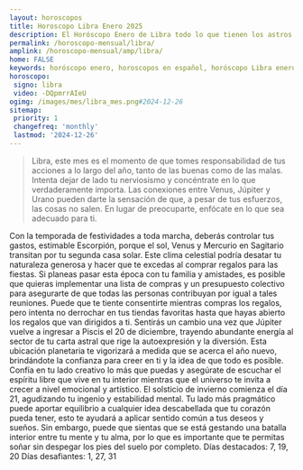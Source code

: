 ```yaml
---
layout: horoscopos
title: Horoscopo Libra Enero 2025
description: El Horóscopo Enero de Libra todo lo que tienen los astros preparados para este mes, amor, trabajo, familia. Todo sobre astrologia, tarot, predicciones. Horoscopo gratis en español, predicciones y astrología.
permalink: /horoscopo-mensual/libra/
amplink: /horoscopo-mensual/amp/libra/
home: FALSE
keywords: horóscopo enero, horoscopos en español, horóscopo Libra enero , horóscopo esperanza gracia, horoscop, horóscopos gratis, horoscopo Libra, Tarot, Astrologia, Zodíaco, Libra, horoscopo gratis, horoscopo del mes 
horoscopo:
 signo: libra
 video: -DQpmrrAIeU
ogimg: /images/mes/libra_mes.png#2024-12-26
sitemap:
 priority: 1
 changefreq: 'monthly'
 lastmod: '2024-12-26'
---
```



 > Libra, este mes es el momento de que tomes responsabilidad de tus acciones a lo largo del año, tanto de las buenas como de las malas. Intenta dejar de lado tu nerviosismo y concéntrate en lo que verdaderamente importa. Las conexiones entre Venus, Júpiter y Urano pueden darte la sensación de que, a pesar de tus esfuerzos, las cosas no salen. En lugar de preocuparte, enfócate en lo que sea adecuado para ti.



Con la temporada de festividades a toda marcha, deberás controlar tus gastos, estimable Escorpión, porque el sol, Venus y Mercurio en Sagitario transitan por tu segunda casa solar. Este clima celestial podría desatar tu naturaleza generosa y hacer que te excedas al comprar regalos para las fiestas. Si planeas pasar esta época con tu familia y amistades, es posible que quieras implementar una lista de compras y un presupuesto colectivo para asegurarte de que todas las personas contribuyan por igual a tales reuniones. Puede que te tiente consentirte mientras compras los regalos, pero intenta no derrochar en tus tiendas favoritas hasta que hayas abierto los regalos que van dirigidos a ti.
Sentirás un cambio una vez que Júpiter vuelve a ingresar a Piscis el 20 de diciembre, trayendo abundante energía al sector de tu carta astral que rige la autoexpresión y la diversión. Esta ubicación planetaria te vigorizará a medida que se acerca el año nuevo, brindándote la confianza para creer en ti y la idea de que todo es posible. Confía en tu lado creativo lo más que puedas y asegúrate de escuchar el espíritu libre que vive en tu interior mientras que el universo te invita a crecer a nivel emocional y artístico.
El solsticio de invierno comienza el día 21, agudizando tu ingenio y estabilidad mental. Tu lado más pragmático puede aportar equilibrio a cualquier idea descabellada que tu corazón pueda tener, esto te ayudará a aplicar sentido común a tus deseos y sueños. Sin embargo, puede que sientas que se está gestando una batalla interior entre tu mente y tu alma, por lo que es importante que te permitas soñar sin despegar los pies del suelo por completo.
Días destacados: 7, 19, 20
Días desafiantes: 1, 27, 31